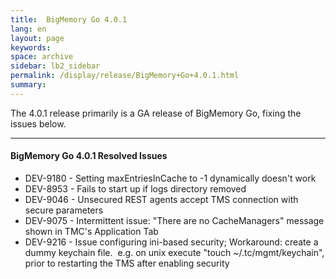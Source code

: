 ```yaml
---
title:  BigMemory Go 4.0.1  
lang: en
layout: page
keywords:
space: archive
sidebar: lb2_sidebar
permalink: /display/release/BigMemory+Go+4.0.1.html
summary:
---
```


The 4.0.1 release primarily is a GA release of BigMemory Go, fixing the issues below.

* * *

#### BigMemory Go 4.0.1 Resolved Issues

*   DEV-9180 - Setting maxEntriesInCache to -1 dynamically doesn't work
*   DEV-8953 - Fails to start up if logs directory removed 
*   DEV-9046 - Unsecured REST agents accept TMS connection with secure parameters
*   DEV-9075 - Intermittent issue: "There are no CacheManagers" message shown in TMC's Application Tab
*   DEV-9216 - Issue configuring ini-based security; Workaround: create a dummy keychain file.  e.g. on unix execute "touch ~/.tc/mgmt/keychain", prior to restarting the TMS after enabling security


